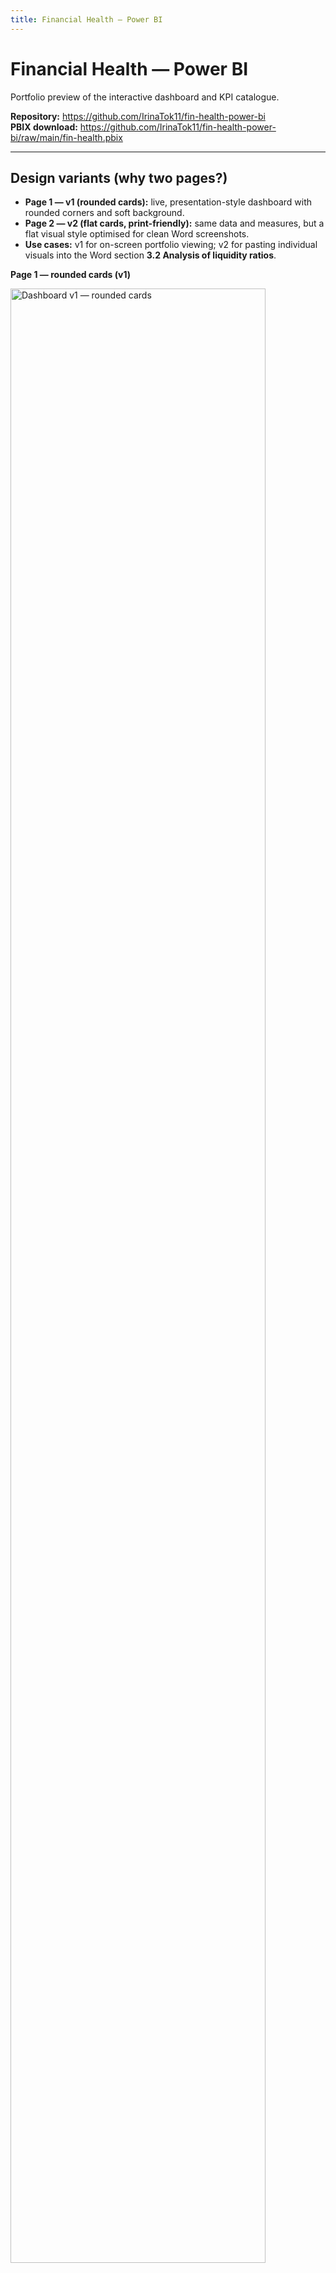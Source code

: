 ```yaml
---
title: Financial Health — Power BI
---
```


# Financial Health — Power BI

Portfolio preview of the interactive dashboard and KPI catalogue.

**Repository:** https://github.com/IrinaTok11/fin-health-power-bi  
**PBIX download:** https://github.com/IrinaTok11/fin-health-power-bi/raw/main/fin-health.pbix

---

## Design variants (why two pages?)

- **Page 1 — v1 (rounded cards):** live, presentation-style dashboard with rounded corners and soft background.
- **Page 2 — v2 (flat cards, print-friendly):** same data and measures, but a flat visual style optimised for clean Word screenshots.
- **Use cases:** v1 for on-screen portfolio viewing; v2 for pasting individual visuals into the Word section **3.2 Analysis of liquidity ratios**.

**Page 1 — rounded cards (v1)**
<p align="left">
  <img src="{{ 'cover.png' | relative_url }}" alt="Dashboard v1 — rounded cards" width="90%">
</p>

**Page 2 — flat cards (v2, print-friendly)**  
<p align="left">
  <img src="{{ 'cover2.png' | relative_url }}" alt="Dashboard v2 — flat cards for Word" width="90%">
</p>

---

## Highlights
- 12 KPIs across liquidity, stability, and profitability with norms and trends.
- Clean card layout with bands and trend arrows.
- Three-year comparison plus indexed micro-charts.

---

## Project notes
See [PROJECT_NOTES.md](../PROJECT_NOTES.md).

